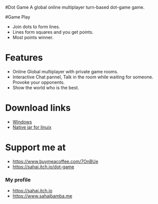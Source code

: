 #Dot Game
A global online multiplayer turn-based dot-game game. 


#Game Play
* Join dots to form lines.
* Lines form squares and you get points.
* Most points winner.

# Features
* Online Global multiplayer with private game rooms. 
* Interactive Chat pannel, Talk in the room while waiting for someone. Provoke your opponents.
* Show the world who is the best.


# Download links
* [Windows](https://sahajbamba.me/Files/Dot-Game.exe)
* [Native jar for linuix](https://sahajbamba.me/Files/Dot-Game.jar)


# Support me at 
* https://www.buymeacoffee.com/7OnBUe
* https://sahaj.itch.io/dot-game

### My profile
* https://sahaj.itch.io
* https://www.sahajbamba.me
